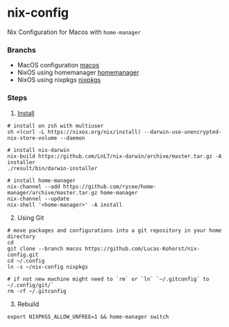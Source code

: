 # nix-config

Nix Configuration for Macos with `home-manager`

### Branchs
- MacOS configuration [macos](https://github.com/Lucas-Kohorst/nix-config)
- NixOS using homemanager [homemanager](https://github.com/Lucas-Kohorst/nix-config/tree/home-manager)
- NixOS using nixpkgs [nixpkgs](https://github.com/Lucas-Kohorst/nix-config/tree/nixpkgs)

### Steps 

1. [Install](https://gist.github.com/ethnt/cfed3027f3676b110bf1df444ef1f30a)

```
# install on zsh with multiuser
sh <(curl -L https://nixos.org/nix/install) --darwin-use-unencrypted-nix-store-volume --daemon

# install nix-darwin
nix-build https://github.com/LnL7/nix-darwin/archive/master.tar.gz -A installer
./result/bin/darwin-installer

# install home-manager
nix-channel --add https://github.com/rycee/home-manager/archive/master.tar.gz home-manager
nix-channel --update
nix-shell '<home-manager>' -A install
```

2. Using Git 
```
# move packages and configurations into a git repository in your home directory
cd
git clone --branch macos https://github.com/Lucas-Kohorst/nix-config.git
cd ~/.config
ln -s ~/nix-config nixpkgs

# if not new machine might need to `rm` or `ln` `~/.gitconfig` to ~/.config/git/`
rm -rf ~/.gitconfig
```

3. Rebuild
```
export NIXPKGS_ALLOW_UNFREE=1 && home-manager switch
```
